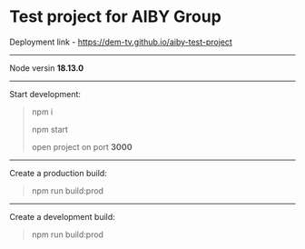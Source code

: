 # Test project for AIBY Group

Deployment link - https://dem-tv.github.io/aiby-test-project

---

Node versin **18.13.0**

---
Start development:

> npm i
> 
> npm start
> 
> open project on port **3000**

---
Create a production build:
> npm run build:prod

---
Create a development build:
> npm run build:prod